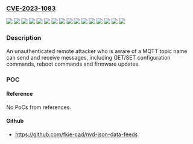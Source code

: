 ### [CVE-2023-1083](https://cve.mitre.org/cgi-bin/cvename.cgi?name=CVE-2023-1083)
![](https://img.shields.io/static/v1?label=Product&message=TK515L%20Set&color=blue)
![](https://img.shields.io/static/v1?label=Product&message=TK515L&color=blue)
![](https://img.shields.io/static/v1?label=Product&message=TK515L-W%20Set&color=blue)
![](https://img.shields.io/static/v1?label=Product&message=TK515L-W&color=blue)
![](https://img.shields.io/static/v1?label=Product&message=TK525L%20Set&color=blue)
![](https://img.shields.io/static/v1?label=Product&message=TK525L&color=blue)
![](https://img.shields.io/static/v1?label=Product&message=TK525L-W%20Set&color=blue)
![](https://img.shields.io/static/v1?label=Product&message=TK525L-W&color=blue)
![](https://img.shields.io/static/v1?label=Product&message=TK525U%20Set&color=blue)
![](https://img.shields.io/static/v1?label=Product&message=TK525U&color=blue)
![](https://img.shields.io/static/v1?label=Product&message=TK525W%20Set&color=blue)
![](https://img.shields.io/static/v1?label=Product&message=TK525W&color=blue)
![](https://img.shields.io/static/v1?label=Product&message=TK535L1%20Set&color=blue)
![](https://img.shields.io/static/v1?label=Product&message=TK535L1&color=blue)
![](https://img.shields.io/static/v1?label=Version&message=0%3C%20v2.3.0.r5542%20&color=brighgreen)
![](https://img.shields.io/static/v1?label=Vulnerability&message=CWE-306%20Missing%20Authentication%20for%20Critical%20Function&color=brighgreen)

### Description

An unauthenticated remote attacker who is aware of a MQTT  topic name can send and receive messages, including GET/SET configuration commands, reboot commands and firmware updates.

### POC

#### Reference
No PoCs from references.

#### Github
- https://github.com/fkie-cad/nvd-json-data-feeds

